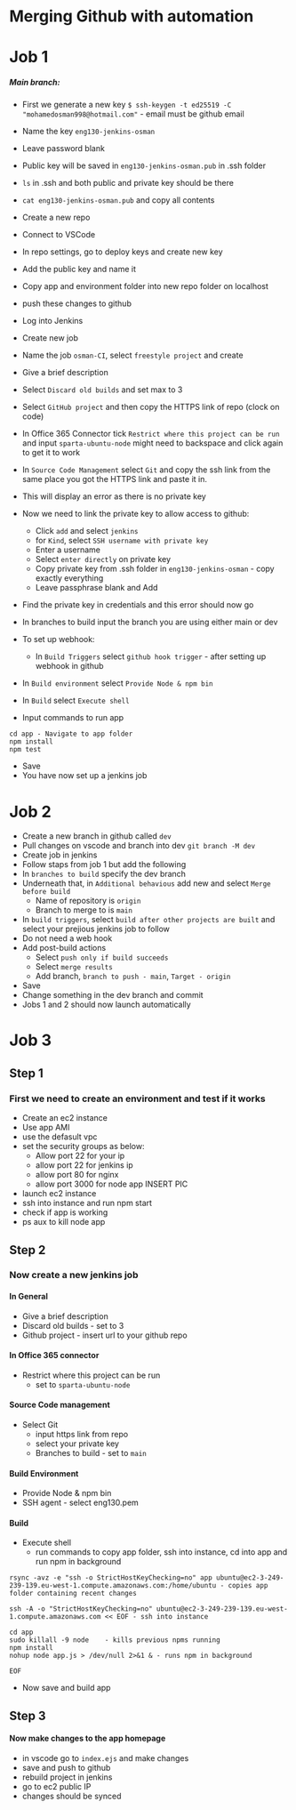 # Merging Github with automation
# Job 1
##### Main branch:
- First we generate a new key `$ ssh-keygen -t ed25519 -C "mohamedosman998@hotmail.com"` - email must be github email
- Name the key `eng130-jenkins-osman`
- Leave password blank 
- Public key will be saved in `eng130-jenkins-osman.pub` in .ssh folder
- `ls` in .ssh and both public and private key should be there
- `cat eng130-jenkins-osman.pub` and copy all contents
- Create a new repo
- Connect to VSCode
- In repo settings, go to deploy keys and create new key
- Add the public key and name it

- Copy app and environment folder into new repo folder on localhost
- push these changes to github

- Log into Jenkins
- Create new job
- Name the job `osman-CI`, select `freestyle project` and create
- Give a brief description
- Select `Discard old builds` and set max to 3
- Select `GitHub project` and then copy the HTTPS link of repo (clock on code)
- In Office 365 Connector tick `Restrict where this project can be run` and input `sparta-ubuntu-node` might need to backspace and click again to get it to work
- In `Source Code Management` select `Git` and copy the ssh link from the same place you got the HTTPS link and paste it in.
- This will display an error as there is no private key

- Now we need to link the private key to allow access to github:
    - Click `add` and select `jenkins`
    - for `Kind`, select `SSH username with private key`
    - Enter a username 
    - Select `enter directly` on private key
    - Copy private key from .ssh folder in `eng130-jenkins-osman` - copy exactly everything
    - Leave passphrase blank and Add
- Find the private key in credentials and this error should now go
- In branches to build input the branch you are using either main or dev
- To set up webhook:
    - In `Build Triggers` select `github hook trigger` - after setting up webhook in github
- In `Build environment` select `Provide Node & npm bin`
- In `Build` select `Execute shell`
- Input commands to run app
```
cd app - Navigate to app folder
npm install
npm test
```
- Save
- You have now set up a jenkins job

# Job 2
- Create a new branch in github called `dev`
- Pull changes on vscode and branch into dev `git branch -M dev`
- Create job in jenkins
- Follow staps from job 1 but add the following
- In `branches to build` specify the dev branch
- Underneath that, in `Additional behavious` add new and select `Merge before build` 
    - Name of repository is `origin`
    - Branch to merge to is `main`
- In `build triggers`, select `build after other projects are built` and select your prejious jenkins job to follow
- Do not need a web hook
- Add post-build actions
    - Select `push only if build succeeds`
    - Select `merge results`
    - Add branch, `branch to push - main`, `Target - origin`
- Save
- Change something in the dev branch and commit
- Jobs 1 and 2 should now launch automatically
# Job 3
## Step 1
### First we need to create an environment and test if it works
- Create an ec2 instance
- Use app AMI
- use the defasult vpc
- set the security groups as below:
    - Allow port 22 for your ip
    - allow port 22 for jenkins ip
    - allow port 80 for nginx
    - allow port 3000 for node app
    INSERT PIC
- launch ec2 instance
- ssh into instance and run npm start
- check if app is working
- ps aux to kill node app

## Step 2
### Now create a new jenkins job
#### In General
- Give a brief description
- Discard old builds - set to 3
- Github project - insert url to your github repo

#### In Office 365 connector
- Restrict where this project can be run
    - set to `sparta-ubuntu-node`

#### Source Code management
- Select Git
    - input https link from repo
    - select your private key
    - Branches to build - set to `main`

#### Build Environment
- Provide Node & npm bin
- SSH agent - select eng130.pem

#### Build
- Execute shell
    - run commands to copy app folder, ssh into instance, cd into app and run npm in background
```
rsync -avz -e "ssh -o StrictHostKeyChecking=no" app ubuntu@ec2-3-249-239-139.eu-west-1.compute.amazonaws.com:/home/ubuntu - copies app folder containing recent changes

ssh -A -o "StrictHostKeyChecking=no" ubuntu@ec2-3-249-239-139.eu-west-1.compute.amazonaws.com << EOF - ssh into instance

cd app
sudo killall -9 node    - kills previous npms running
npm install
nohup node app.js > /dev/null 2>&1 & - runs npm in background

EOF
```    

- Now save and build app

## Step 3
#### Now make changes to the app homepage 
- in vscode go to `index.ejs` and make changes 
- save and push to github
- rebuild project in jenkins
- go to ec2 public IP
- changes should be synced